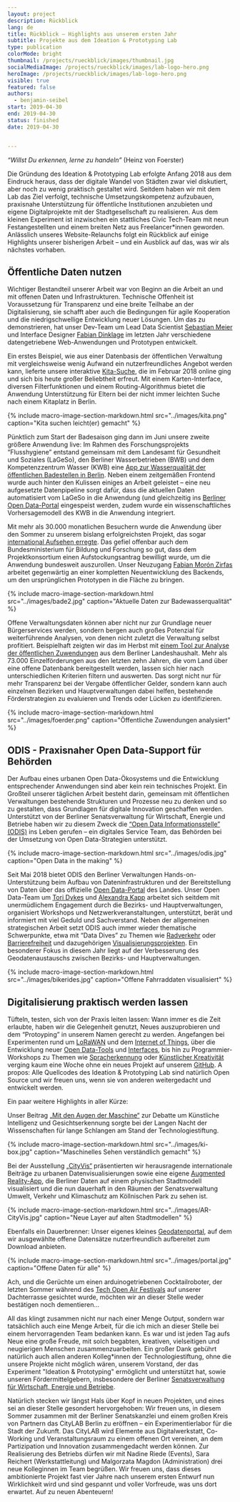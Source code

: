```yaml
---
layout: project
description: Rückblick
lang: de
title: Rückblick – Highlights aus unserem ersten Jahr
subtitle: Projekte aus dem Ideation & Prototyping Lab
type: publication
colorMode: bright
thumbnail: /projects/rueckblick/images/thumbnail.jpg
socialMediaImage: /projects/rueckblick/images/lab-logo-hero.png
heroImage: /projects/rueckblick/images/lab-logo-hero.png
visible: true
featured: false
authors:
  - benjamin-seibel
start: 2019-04-30   
end: 2019-04-30
status: finished
date: 2019-04-30


---
```



_“Willst Du erkennen, lerne zu handeln”_ (Heinz von Foerster)


Die Gründung des Ideation & Prototyping Lab erfolgte Anfang 2018 aus dem Eindruck heraus, dass der digitale Wandel von Städten zwar viel diskutiert, aber noch zu wenig praktisch gestaltet wird. Seitdem haben wir mit dem Lab das Ziel verfolgt, technische Umsetzungskompetenz aufzubauen, praxisnahe Unterstützung für öffentliche Institutionen anzubieten und eigene Digitalprojekte mit der Stadtgesellschaft zu realisieren. Aus dem kleinen Experiment ist inzwischen ein stattliches Civic Tech-Team mit neun Festangestellten und einem breiten Netz aus Freelancer*innen geworden. Anlässlich unseres Website-Relaunchs folgt ein Rückblick auf einige Highlights unserer bisherigen Arbeit – und ein Ausblick auf das, was wir als nächstes vorhaben.

Öffentliche Daten nutzen
------------------------

Wichtiger Bestandteil unserer Arbeit war von Beginn an die Arbeit an und mit offenen Daten und Infrastrukturen. Technische Offenheit ist Voraussetzung für Transparenz und eine breite Teilhabe an der Digitalisierung, sie schafft aber auch die Bedingungen für agile Kooperation und die niedrigschwellige Entwicklung neuer Lösungen. Um das zu demonstrieren, hat unser Dev-Team um Lead Data Scientist [Sebastian Meier](https://twitter.com/seb_meier) und Interface Designer [Fabian Dinklage](https://twitter.com/fdnklg) im letzten Jahr verschiedene datengetriebene Web-Anwendungen und Prototypen entwickelt.  

Ein erstes Beispiel, wie aus einer Datenbasis der öffentlichen Verwaltung mit vergleichsweise wenig Aufwand ein nutzerfreundliches Angebot werden kann, lieferte unsere interaktive [Kita-Suche](https://www.kita-suche.berlin), die im Februar 2018 online ging und sich bis heute großer Beliebtheit erfreut. Mit einem Karten-Interface, diversen Filterfunktionen und einem Routing-Algorithmus bietet die Anwendung Unterstützung für Eltern bei der nicht immer leichten Suche nach einem Kitaplatz in Berlin.

{% include macro-image-section-markdown.html src="../images/kita.png" caption="Kita suchen leicht(er) gemacht" %}

Pünktlich zum Start der Badesaison ging dann im Juni unsere zweite größere Anwendung live: Im Rahmen des Forschungsprojekts “Flusshygiene” entstand gemeinsam mit dem Landesamt für Gesundheit und Soziales (LaGeSo), den Berliner Wasserbetrieben (BWB) und dem Kompetenzzentrum Wasser (KWB) eine [App zur Wasserqualität der öffentlichen Badestellen in Berlin](https://www.badestellen-berlin.de). Neben einem zeitgemäßen Frontend wurde auch hinter den Kulissen einiges an Arbeit geleistet – eine neu aufgesetzte Datenpipeline sorgt dafür, dass die aktuellen Daten automatisiert vom LaGeSo in die Anwendung (und gleichzeitig ins [Berliner Open Data-Portal](https://daten.berlin.de/datensaetze/liste-der-badestellen) eingespeist werden, zudem wurde ein wissenschaftliches Vorhersagemodell des KWB in die Anwendung integriert.

Mit mehr als 30.000 monatlichen Besuchern wurde die Anwendung über den Sommer zu unserem bislang erfolgreichsten Projekt, das sogar [international Aufsehen erregte](https://apolitical.co/solution_article/berlin-steers-bathers-away-from-dirty-lakes-with-daily-pollution-updates/). Das gefiel offenbar auch dem Bundesministerium für Bildung und Forschung so gut, dass dem Projektkonsortium einen Aufstockungsantrag bewilligt wurde, um die Anwendung bundesweit auszurollen. Unser Neuzugang [Fabian Morón Zirfas](https://twitter.com/fmoronzirfas) arbeitet gegenwärtig an einer kompletten Neuentwicklung des Backends, um den ursprünglichen Prototypen in die Fläche zu bringen.

{% include macro-image-section-markdown.html src="../images/bade2.jpg" caption="Aktuelle Daten zur Badewasserqualität" %}

Offene Verwaltungsdaten können aber nicht nur zur Grundlage neuer Bürgerservices werden, sondern bergen auch großes Potenzial für weiterführende Analysen, von denen nicht zuletzt die Verwaltung selbst profitiert. Beispielhaft zeigten wir das im Herbst mit [einem Tool zur Analyse der öffentlichen Zuwendungen](http://zuwendungsdatenbank.lab.technologiestiftung-berlin.de/#vis) aus dem Berliner Landeshaushalt. 
Mehr als 73.000 Einzelförderungen aus den letzten zehn Jahren, die vom Land über eine offene Datenbank bereitgestellt werden, lassen sich hier nach unterschiedlichen Kriterien filtern und auswerten. Das sorgt nicht nur für mehr Transparenz bei der Vergabe öffentlicher Gelder, sondern kann auch einzelnen Bezirken und Hauptverwaltungen dabei helfen, bestehende Förderstrategien zu evaluieren und Trends oder Lücken zu identifizieren. 

{% include macro-image-section-markdown.html src="../images/foerder.png" caption="Öffentliche Zuwendungen analysiert" %}

ODIS - Praxisnaher Open Data-Support für Behörden
---------------------------------------------------------------

Der Aufbau eines urbanen Open Data-Ökosystems und die Entwicklung entsprechender Anwendungen sind aber kein rein technisches Projekt. Ein Großteil unserer täglichen Arbeit besteht darin, gemeinsam mit öffentlichen Verwaltungen bestehende Strukturen und Prozesse neu zu denken und so zu gestalten, dass Grundlagen für digitale Innovation geschaffen werden. Unterstützt von der Berliner Senatsverwaltung für Wirtschaft, Energie und Betriebe haben wir zu diesem Zweck die [“Open Data Informationsstelle” (ODIS)](https://www.odis-berlin.de) ins Leben gerufen – ein digitales Service Team, das Behörden bei der Umsetzung von Open Data-Strategien unterstützt. 

{% include macro-image-section-markdown.html src="../images/odis.jpg" caption="Open Data in the making" %}

Seit Mai 2018 bietet ODIS den Berliner Verwaltungen Hands-on-Unterstützung beim Aufbau von Dateninfrastrukturen und der Bereitstellung von Daten über das offizielle [Open Data-Portal](https://daten.berlin.de) des Landes. Unser Open Data-Team um [Tori Dykes](https://twitter.com/toridykes) und [Alexandra Kapp](https://twitter.com/lxndrkp) arbeitet sich seitdem mit unermüdlichem Engagement durch die Bezirks- und Hauptverwaltungen, organisiert Workshops und Netzwerkveranstaltungen, unterstützt, berät und informiert mit viel Geduld und Sachverstand. Neben der allgemeinen strategischen Arbeit setzt ODIS auch immer wieder thematische Schwerpunkte, etwa mit “Data Dives” zu Themen wie [Radverkehr](https://lab.technologiestiftung-berlin.de/projects/datadive-cycling/de/) oder [Barrierefreiheit](https://lab.technologiestiftung-berlin.de/projects/datadive-accessibility/de/) und dazugehörigen [Visualisierungsprojekten](https://lab.technologiestiftung-berlin.de/projects/bikerides/de/). Ein besonderer Fokus in diesem Jahr liegt auf der Verbesserung des Geodatenaustauschs zwischen Bezirks- und Hauptverwaltungen. 

{% include macro-image-section-markdown.html src="../images/bikerides.jpg" caption="Offene Fahrraddaten visualisiert" %}

Digitalisierung praktisch werden lassen
----------------------------------------

Tüfteln, testen, sich von der Praxis leiten lassen: Wann immer es die Zeit erlaubte, haben wir die Gelegenheit genutzt, Neues auszuprobieren und dem “Protoyping” in unserem Namen gerecht zu werden. Angefangen bei Experimenten rund um [LoRaWAN](https://lab.technologiestiftung-berlin.de/projects/loranodes/de/) und dem [Internet of Things](https://www.technologiestiftung-berlin.de/de/blog/we-eat-our-own-soup/), über die Entwicklung neuer [Open Data-Tools](https://lab.technologiestiftung-berlin.de/projects/csv-string-optimization/de/) und [Interfaces](https://lab.technologiestiftung-berlin.de/projects/magic-mirror/de/), bis hin zu Programmier-Workshops zu Themen wie [Spracherkennung](https://retunefestival.de/2018/events/technologiestiftung/) oder [Künstlicher Kreativität](https://twitter.com/bnjmnsbl/status/1064545686325219329) verging kaum eine Woche ohne ein neues Projekt auf unserem [GitHub](https://github.com/technologiestiftung/). A propos: Alle Quellcodes des Ideation & Prototyping Lab sind natürlich Open Source und wir freuen uns, wenn sie von anderen weitergedacht und entwickelt werden.

Ein paar weitere Highlights in aller Kürze: 

Unser Beitrag [„Mit den Augen der Maschine“](https://lab.technologiestiftung-berlin.de/projects/ki-ai-intro/de/) zur Debatte um Künstliche Intelligenz und Gesichtserkennung sorgte bei der Langen Nacht der Wissenschaften für lange Schlangen am Stand der Technologiestiftung.

{% include macro-image-section-markdown.html src="../images/ki-box.jpg" caption="Maschinelles Sehen verständlich gemacht" %} 

Bei der Ausstellung [„CityVis“](https://cityvis.io/exhibition.php) präsentierten wir herausragende internationale Beiträge zu urbanen Datenvisualisierungen sowie eine eigene [Augmented Reality-App](https://medium.com/@stephangensch/building-an-ar-dataviz-prototype-10d7c9e6d261), die Berliner Daten auf einem physischen Stadtmodell visualisiert und die nun dauerhaft in den Räumen der Senatsverwaltung Umwelt, Verkehr und Klimaschutz am Köllnischen Park zu sehen ist. 

{% include macro-image-section-markdown.html src="../images/AR-CityVis.jpg" caption="Neue Layer auf alten Stadtmodellen" %} 

Ebenfalls ein Dauerbrenner: Unser eigenes kleines [Geodatenportal](https://data.technologiestiftung-berlin.de/), auf dem wir ausgewählte offene Datensätze nutzerfreundlich aufbereitet zum Download anbieten. 

{% include macro-image-section-markdown.html src="../images/portal.jpg" caption="Offene Daten für alle" %} 

Ach, und die Gerüchte um einen arduinogetriebenen Cocktailroboter, der letzten Sommer während des [Tech Open Air Festivals](https://toa.berlin/) auf unserer Dachterrasse gesichtet wurde, möchten wir an dieser Stelle weder bestätigen noch dementieren...

All das klingt zusammen nicht nur nach einer Menge Output, sondern war tatsächlich auch eine Menge Arbeit, für die ich mich an dieser Stelle bei einem hervorragenden Team bedanken kann. Es war und ist jeden Tag aufs Neue eine große Freude, mit solch begabten, kreativen, vielseitigen und neugierigen Menschen zusammenzuarbeiten. Ein großer Dank gebührt natürlich auch allen anderen Kolleg*innen der Technologiestiftung, ohne die unsere Projekte nicht möglich wären, unserem Vorstand, der das Experiment "Ideation & Prototyping" ermöglicht und unterstützt hat, sowie unseren Fördermittelgebern, insbesondere der Berliner [Senatsverwaltung für Wirtschaft, Energie und Betriebe](https://www.berlin.de/sen/web/). 

Natürlich stecken wir längst Hals über Kopf in neuen Projekten, und eines sei an dieser Stelle gesondert hervorgehoben: Wir freuen uns, in diesem Sommer zusammen mit der Berliner Senatskanzlei und einem großen Kreis von Partnern das CityLAB Berlin zu eröffnen – ein Experimentierlabor für die Stadt der Zukunft. Das CityLAB wird Elemente aus Digitalwerkstatt, Co-Working und Veranstaltungs­raum zu einem offenen Ort vereinen, an dem Partizipation und Innovation zusammengedacht werden können. Zur Realisierung des Betriebs dürfen wir mit Nadine Riede (Events), Sara Reichert (Werkstattleitung) und Malgorzata Magdon (Administration) drei neue Kolleginnen im Team begrüßen.
Wir freuen uns, dass dieses ambitionierte Projekt fast vier Jahre nach unserem ersten Entwurf nun Wirklichkeit wird und sind gespannt und voller Vorfreude, was uns dort erwartet. Auf zu neuen Abenteuern!






